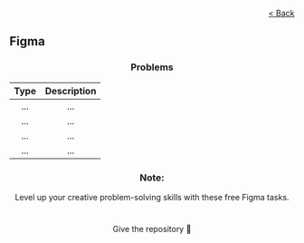 <p align="right">
  <a href="./../home.md">< Back</a>
</p>

<h2>Figma</h2>

<h3 align="center">Problems</h3>

<div align="center">

| Type 	| Description	|
|:---:	|:---:	|
| ... 	| ...
| ... 	| ... 	|
| ... 	| ... 	|
| ... 	| ... 	|

</div>

<h3 align="center">Note:</h3>

<p align="center">Level up your creative problem-solving skills with these free Figma tasks.</p>

#

<p align="center">Give the repository 🌟<p>
